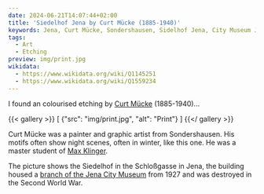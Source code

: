 ```yaml
---
date: 2024-06-21T14:07:44+02:00
title: 'Siedelhof Jena by Curt Mücke (1885-1940)'
keywords: Jena, Curt Mücke, Sondershausen, Sidelhof Jena, City Museum Jena
tags:
  - Art
  - Etching
preview: img/print.jpg
wikidata:
  - https://www.wikidata.org/wiki/Q1145251
  - https://www.wikidata.org/wiki/Q1559234
---
```


I found an colourised etching by [Curt Mücke](https://de.wikipedia.org/wiki/Curt_M%C3%BCcke) (1885-1940)...
<!--more-->

{{< gallery >}}
[
  {"src": "img/print.jpg", "alt": "Print"}
]
{{</ gallery >}}

Curt Mücke was a painter and graphic artist from Sondershausen. His motifs often show night scenes, often in winter, like this one. He was a master student of [Max Klinger](https://de.wikipedia.org/wiki/Max_Klinger).

The picture shows the Siedelhof in the Schloßgasse in Jena, the building housed a [branch of the Jena City Museum](https://www.stadtmuseum-jena.de/de/stadtmuseum/hausgeschichte/710396) from 1927 and was destroyed in the Second World War.
